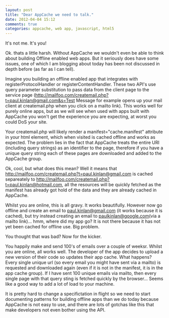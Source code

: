 ```yaml
---
layout: post
title: "Dear AppCache we need to talk."
date: 2012-04-04 15:12
comments: true
categories: appcache, web app, javascript, html5
---
```


It's not me.  It's you!

Ok. thats a little harsh.  Without AppCache we wouldn't even be able to think about building Offline enabled web apps.  But it seriously does have some issues, one of which I am blogging about today has been not discussed in depth before (as far as I can tell).

Imagine you building an offline enabled app that integrates with registerProtocolHandler or registerContentHandler. These two API's use query parameter substitution to pass data from the client page to the service page (http://mailfoo.com/createmail.php?t=paul.kinlan@gmail.com&s=Test Message for example opens up your mail client at createmail.php when you click on a mailto link). This works well for purely online apps, but as we will see when used with apps built with AppCache you won't get the experience you are expecting, at worst you could DoS your site.

Your createmail.php will likely render a manifest="cache.manifest" attribute in your html element, which when visited is cached offline and works as expected. The problem lies in the fact that AppCache treats the entire URI (including query strings) as an identifier to the page, therefore if you have a unique query string each of these pages are downloaded and added to the AppCache group.

Ok, cool, but what does this mean? Well it means that http://mailfoo.com/createmail.php?t=paul.kinlan@gmail.com is cached separeately to http://mailfoo.com/createmail.php?t=paul.kinlan@hotmail.com, all the resources will be quickly fetched as the manifest has already got hold of the data and they are already cached in AppCache.

Whilst you are online, this is all gravy. It works beautifully. However now go offline and create an email to paul.kinlan@gmail.com (it works because it is cached), but try instead creating an email to paulkinlan@google.com(via a mailto link)... hmm, where did my app go? It is not there because it has not yet been cached for offline use. Big problem.

You thought that was bad? Now for the kicker. 

You happily make and send 100's of emails over a couple of weeksr. Whilst you are online, all works well. The developer of the app decides to upload a new version of their code so updates their app cache. What happens? Every single unique url (so every email you might have sent via a mailto) is requested and downloaded again (even if it is not in the manifest, it is in the app cache group). If I have sent 100 unique emails via mailto, then every single page with that query sting is fetched quickly by the browser... Seems like a good way to add a lot of load to your machine.

It is pretty hard to change a specifictation in flight so we need to start documenting patterns for building offline apps than we do today because AppCache is not easy to use, and there are lots of gotchas like this that make developers not even bother using the API.

